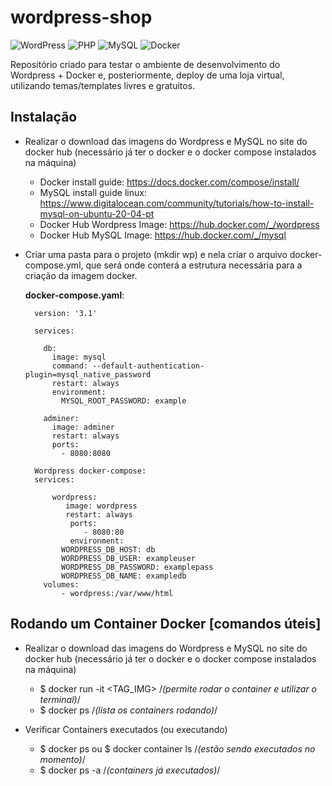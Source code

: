 # wordpress-shop
![WordPress](https://img.shields.io/badge/WordPress-%23117AC9.svg?style=for-the-badge&logo=WordPress&logoColor=white) ![PHP](https://img.shields.io/badge/php-%23777BB4.svg?style=for-the-badge&logo=php&logoColor=white) ![MySQL](https://img.shields.io/badge/mysql-%2300f.svg?style=for-the-badge&logo=mysql&logoColor=white) ![Docker](https://img.shields.io/badge/docker-%230db7ed.svg?style=for-the-badge&logo=docker&logoColor=white)


Repositório criado para testar o ambiente de desenvolvimento do Wordpress + Docker e, posteriormente, deploy de uma loja virtual, utilizando temas/templates livres e gratuitos. 

## Instalação

- Realizar o download das imagens do Wordpress e MySQL no site do docker hub (necessário já ter o docker e o docker compose instalados na máquina)
  - Docker install guide: https://docs.docker.com/compose/install/
  - MySQL install guide linux: https://www.digitalocean.com/community/tutorials/how-to-install-mysql-on-ubuntu-20-04-pt
  - Docker Hub Wordpress Image:  https://hub.docker.com/_/wordpress
  - Docker Hub MySQL Image: https://hub.docker.com/_/mysql 

- Criar uma pasta para o projeto (mkdir wp) e nela criar o arquivo docker-compose.yml, que será onde conterá a estrutura necessária para a criação da imagem docker.

  <b>docker-compose.yaml</b>:

        version: '3.1'

        services:

          db:
            image: mysql
            command: --default-authentication-plugin=mysql_native_password
            restart: always
            environment:
              MYSQL_ROOT_PASSWORD: example

          adminer:
            image: adminer
            restart: always
            ports:
              - 8080:8080

        Wordpress docker-compose:
        services:

            wordpress:
               image: wordpress
               restart: always
                ports:
                   - 8080:80
                environment:
              WORDPRESS_DB_HOST: db
              WORDPRESS_DB_USER: exampleuser
              WORDPRESS_DB_PASSWORD: examplepass
              WORDPRESS_DB_NAME: exampledb
          volumes:
              - wordpress:/var/www/html


## Rodando um Container Docker [comandos úteis]
- Realizar o download das imagens do Wordpress e MySQL no site do docker hub (necessário já ter o docker e o docker compose instalados na máquina)
  - $ docker run -it <TAG_IMG> /*(permite rodar o container e utilizar o terminal)*/
  - $ docker ps /*(lista os containers rodando)*/

- Verificar Containers executados (ou executando)
  - $ docker ps   ou $ docker container ls /*(estão sendo executados no momento)*/
  - $ docker ps -a  /*(containers já executados)*/

